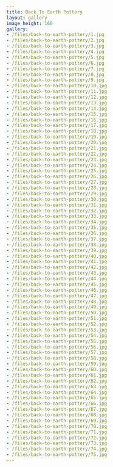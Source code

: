 ```yaml
---
title: Back To Earth Pottery
layout: gallery
image_height: 160
gallery:
- /files/back-to-earth-pottery/1.jpg
- /files/back-to-earth-pottery/2.jpg
- /files/back-to-earth-pottery/3.jpg
- /files/back-to-earth-pottery/4.jpg
- /files/back-to-earth-pottery/5.jpg
- /files/back-to-earth-pottery/6.jpg
- /files/back-to-earth-pottery/7.jpg
- /files/back-to-earth-pottery/8.jpg
- /files/back-to-earth-pottery/9.jpg
- /files/back-to-earth-pottery/10.jpg
- /files/back-to-earth-pottery/11.jpg
- /files/back-to-earth-pottery/12.jpg
- /files/back-to-earth-pottery/13.jpg
- /files/back-to-earth-pottery/14.jpg
- /files/back-to-earth-pottery/15.jpg
- /files/back-to-earth-pottery/16.jpg
- /files/back-to-earth-pottery/17.jpg
- /files/back-to-earth-pottery/18.jpg
- /files/back-to-earth-pottery/19.jpg
- /files/back-to-earth-pottery/20.jpg
- /files/back-to-earth-pottery/21.jpg
- /files/back-to-earth-pottery/22.jpg
- /files/back-to-earth-pottery/23.jpg
- /files/back-to-earth-pottery/24.jpg
- /files/back-to-earth-pottery/25.jpg
- /files/back-to-earth-pottery/26.jpg
- /files/back-to-earth-pottery/27.jpg
- /files/back-to-earth-pottery/28.jpg
- /files/back-to-earth-pottery/29.jpg
- /files/back-to-earth-pottery/30.jpg
- /files/back-to-earth-pottery/31.jpg
- /files/back-to-earth-pottery/32.jpg
- /files/back-to-earth-pottery/33.jpg
- /files/back-to-earth-pottery/34.jpg
- /files/back-to-earth-pottery/35.jpg
- /files/back-to-earth-pottery/36.jpg
- /files/back-to-earth-pottery/37.jpg
- /files/back-to-earth-pottery/38.jpg
- /files/back-to-earth-pottery/39.jpg
- /files/back-to-earth-pottery/40.jpg
- /files/back-to-earth-pottery/41.jpg
- /files/back-to-earth-pottery/42.jpg
- /files/back-to-earth-pottery/43.jpg
- /files/back-to-earth-pottery/44.jpg
- /files/back-to-earth-pottery/45.jpg
- /files/back-to-earth-pottery/46.jpg
- /files/back-to-earth-pottery/47.jpg
- /files/back-to-earth-pottery/48.jpg
- /files/back-to-earth-pottery/49.jpg
- /files/back-to-earth-pottery/50.jpg
- /files/back-to-earth-pottery/51.jpg
- /files/back-to-earth-pottery/52.jpg
- /files/back-to-earth-pottery/53.jpg
- /files/back-to-earth-pottery/54.jpg
- /files/back-to-earth-pottery/55.jpg
- /files/back-to-earth-pottery/56.jpg
- /files/back-to-earth-pottery/57.jpg
- /files/back-to-earth-pottery/58.jpg
- /files/back-to-earth-pottery/59.jpg
- /files/back-to-earth-pottery/60.jpg
- /files/back-to-earth-pottery/61.jpg
- /files/back-to-earth-pottery/62.jpg
- /files/back-to-earth-pottery/63.jpg
- /files/back-to-earth-pottery/64.jpg
- /files/back-to-earth-pottery/65.jpg
- /files/back-to-earth-pottery/66.jpg
- /files/back-to-earth-pottery/67.jpg
- /files/back-to-earth-pottery/68.jpg
- /files/back-to-earth-pottery/69.jpg
- /files/back-to-earth-pottery/70.jpg
- /files/back-to-earth-pottery/71.jpg
- /files/back-to-earth-pottery/72.jpg
- /files/back-to-earth-pottery/73.jpg
- /files/back-to-earth-pottery/74.jpg
- /files/back-to-earth-pottery/75.jpg
---
```


